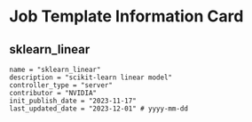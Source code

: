 # Job Template Information Card

## sklearn_linear
    name = "sklearn_linear"
    description = "scikit-learn linear model" 
    controller_type = "server"
    contributor = "NVIDIA"
    init_publish_date = "2023-11-17"
    last_updated_date = "2023-12-01" # yyyy-mm-dd
